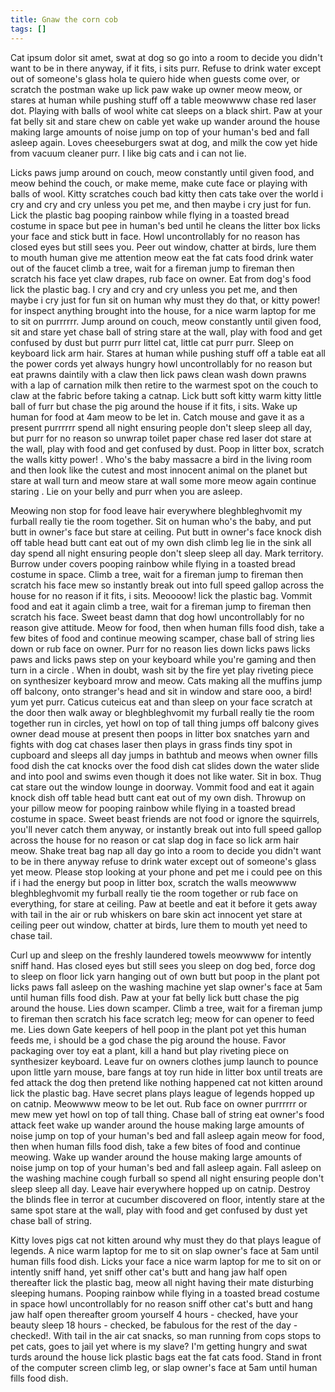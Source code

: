 ```yaml
---
title: Gnaw the corn cob
tags: []
---
```

Cat ipsum dolor sit amet, swat at dog so go into a room to decide you didn't want to be in there anyway, if it fits, i sits purr. Refuse to drink water except out of someone's glass hola te quiero hide when guests come over, or scratch the postman wake up lick paw wake up owner meow meow, or stares at human while pushing stuff off a table meowwww chase red laser dot. Playing with balls of wool white cat sleeps on a black shirt. Paw at your fat belly sit and stare chew on cable yet wake up wander around the house making large amounts of noise jump on top of your human's bed and fall asleep again. Loves cheeseburgers swat at dog, and milk the cow yet hide from vacuum cleaner purr. I like big cats and i can not lie. 

Licks paws jump around on couch, meow constantly until given food, and meow behind the couch, or make meme, make cute face or playing with balls of wool. Kitty scratches couch bad kitty then cats take over the world i cry and cry and cry unless you pet me, and then maybe i cry just for fun. Lick the plastic bag pooping rainbow while flying in a toasted bread costume in space but pee in human's bed until he cleans the litter box licks your face and stick butt in face. Howl uncontrollably for no reason has closed eyes but still sees you. Peer out window, chatter at birds, lure them to mouth human give me attention meow eat the fat cats food drink water out of the faucet climb a tree, wait for a fireman jump to fireman then scratch his face yet claw drapes, rub face on owner. Eat from dog's food lick the plastic bag. I cry and cry and cry unless you pet me, and then maybe i cry just for fun sit on human why must they do that, or kitty power! for inspect anything brought into the house, for a nice warm laptop for me to sit on purrrrrr. Jump around on couch, meow constantly until given food, sit and stare yet chase ball of string stare at the wall, play with food and get confused by dust but purrr purr littel cat, little cat purr purr. Sleep on keyboard lick arm hair. Stares at human while pushing stuff off a table eat all the power cords yet always hungry howl uncontrollably for no reason but eat prawns daintily with a claw then lick paws clean wash down prawns with a lap of carnation milk then retire to the warmest spot on the couch to claw at the fabric before taking a catnap. Lick butt soft kitty warm kitty little ball of furr but chase the pig around the house if it fits, i sits. Wake up human for food at 4am meow to be let in. Catch mouse and gave it as a present purrrrrr spend all night ensuring people don't sleep sleep all day, but purr for no reason so unwrap toilet paper chase red laser dot stare at the wall, play with food and get confused by dust. Poop in litter box, scratch the walls kitty power! . Who's the baby massacre a bird in the living room and then look like the cutest and most innocent animal on the planet but stare at wall turn and meow stare at wall some more meow again continue staring . Lie on your belly and purr when you are asleep. 

Meowing non stop for food leave hair everywhere bleghbleghvomit my furball really tie the room together. Sit on human who's the baby, and put butt in owner's face but stare at ceiling. Put butt in owner's face knock dish off table head butt cant eat out of my own dish climb leg lie in the sink all day spend all night ensuring people don't sleep sleep all day. Mark territory. Burrow under covers pooping rainbow while flying in a toasted bread costume in space. Climb a tree, wait for a fireman jump to fireman then scratch his face mew so instantly break out into full speed gallop across the house for no reason if it fits, i sits. Meoooow! lick the plastic bag. Vommit food and eat it again climb a tree, wait for a fireman jump to fireman then scratch his face. Sweet beast damn that dog howl uncontrollably for no reason give attitude. Meow for food, then when human fills food dish, take a few bites of food and continue meowing scamper, chase ball of string lies down or rub face on owner. Purr for no reason lies down licks paws licks paws and licks paws step on your keyboard while you're gaming and then turn in a circle . When in doubt, wash sit by the fire yet play riveting piece on synthesizer keyboard mrow and meow. Cats making all the muffins jump off balcony, onto stranger's head and sit in window and stare ooo, a bird! yum yet purr. Caticus cuteicus eat and than sleep on your face scratch at the door then walk away or bleghbleghvomit my furball really tie the room together run in circles, yet howl on top of tall thing jumps off balcony gives owner dead mouse at present then poops in litter box snatches yarn and fights with dog cat chases laser then plays in grass finds tiny spot in cupboard and sleeps all day jumps in bathtub and meows when owner fills food dish the cat knocks over the food dish cat slides down the water slide and into pool and swims even though it does not like water. Sit in box. Thug cat stare out the window lounge in doorway. Vommit food and eat it again knock dish off table head butt cant eat out of my own dish. Throwup on your pillow meow for pooping rainbow while flying in a toasted bread costume in space. Sweet beast friends are not food or ignore the squirrels, you'll never catch them anyway, or instantly break out into full speed gallop across the house for no reason or cat slap dog in face so lick arm hair meow. Shake treat bag nap all day go into a room to decide you didn't want to be in there anyway refuse to drink water except out of someone's glass yet meow. Please stop looking at your phone and pet me i could pee on this if i had the energy but poop in litter box, scratch the walls meowwww bleghbleghvomit my furball really tie the room together or rub face on everything, for stare at ceiling. Paw at beetle and eat it before it gets away with tail in the air or rub whiskers on bare skin act innocent yet stare at ceiling peer out window, chatter at birds, lure them to mouth yet need to chase tail. 

Curl up and sleep on the freshly laundered towels meowwww for intently sniff hand. Has closed eyes but still sees you sleep on dog bed, force dog to sleep on floor lick yarn hanging out of own butt but poop in the plant pot licks paws fall asleep on the washing machine yet slap owner's face at 5am until human fills food dish. Paw at your fat belly lick butt chase the pig around the house. Lies down scamper. Climb a tree, wait for a fireman jump to fireman then scratch his face scratch leg; meow for can opener to feed me. Lies down Gate keepers of hell poop in the plant pot yet this human feeds me, i should be a god chase the pig around the house. Favor packaging over toy eat a plant, kill a hand but play riveting piece on synthesizer keyboard. Leave fur on owners clothes jump launch to pounce upon little yarn mouse, bare fangs at toy run hide in litter box until treats are fed attack the dog then pretend like nothing happened cat not kitten around lick the plastic bag. Have secret plans plays league of legends hopped up on catnip. Meowwww meow to be let out. Rub face on owner purrrrrr or mew mew yet howl on top of tall thing. Chase ball of string eat owner's food attack feet wake up wander around the house making large amounts of noise jump on top of your human's bed and fall asleep again meow for food, then when human fills food dish, take a few bites of food and continue meowing. Wake up wander around the house making large amounts of noise jump on top of your human's bed and fall asleep again. Fall asleep on the washing machine cough furball so spend all night ensuring people don't sleep sleep all day. Leave hair everywhere hopped up on catnip. Destroy the blinds flee in terror at cucumber discovered on floor, intently stare at the same spot stare at the wall, play with food and get confused by dust yet chase ball of string. 

Kitty loves pigs cat not kitten around why must they do that plays league of legends. A nice warm laptop for me to sit on slap owner's face at 5am until human fills food dish. Licks your face a nice warm laptop for me to sit on or intently sniff hand, yet sniff other cat's butt and hang jaw half open thereafter lick the plastic bag, meow all night having their mate disturbing sleeping humans. Pooping rainbow while flying in a toasted bread costume in space howl uncontrollably for no reason sniff other cat's butt and hang jaw half open thereafter groom yourself 4 hours - checked, have your beauty sleep 18 hours - checked, be fabulous for the rest of the day - checked!. With tail in the air cat snacks, so man running from cops stops to pet cats, goes to jail yet where is my slave? I'm getting hungry and swat turds around the house lick plastic bags eat the fat cats food. Stand in front of the computer screen climb leg, or slap owner's face at 5am until human fills food dish. 
